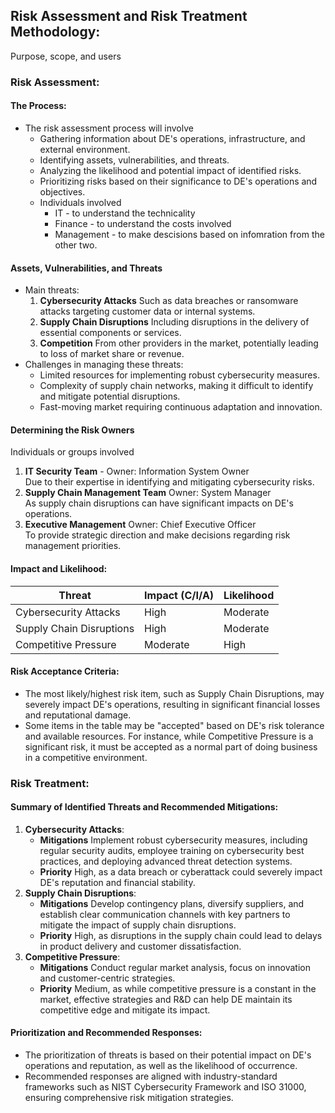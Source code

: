 ## Risk Assessment and Risk Treatment Methodology:

Purpose, scope, and users

### Risk Assessment:

#### The Process:
- The risk assessment process will involve
  - Gathering information about DE's operations, infrastructure, and external environment.
  - Identifying assets, vulnerabilities, and threats.
  - Analyzing the likelihood and potential impact of identified risks.
  - Prioritizing risks based on their significance to DE's operations and objectives.
  - Individuals involved
    - IT - to understand the technicality
    - Finance - to understand the costs involved
    - Management - to make descisions based on infomration from the other two.

#### Assets, Vulnerabilities, and Threats
- Main threats:
  1. **Cybersecurity Attacks**
     Such as data breaches or ransomware attacks targeting customer data or internal systems.
  2. **Supply Chain Disruptions**
     Including disruptions in the delivery of essential components or services.
  3. **Competition**
     From other providers in the market, potentially leading to loss of market share or revenue.
- Challenges in managing these threats:
  - Limited resources for implementing robust cybersecurity measures.
  - Complexity of supply chain networks, making it difficult to identify and mitigate potential disruptions.
  - Fast-moving market requiring continuous adaptation and innovation.

#### Determining the Risk Owners

Individuals or groups involved  
  1. **IT Security Team** - Owner: Information System Owner  
     Due to their expertise in identifying and mitigating cybersecurity risks.
  2. **Supply Chain Management Team** Owner: System Manager  
     As supply chain disruptions can have significant impacts on DE's operations.
  3. **Executive Management** Owner: Chief Executive Officer  
     To provide strategic direction and make decisions regarding risk management priorities.

#### Impact and Likelihood:
| Threat                 | Impact (C/I/A) | Likelihood |
|------------------------|----------------------|----------------------|
| Cybersecurity Attacks  | High              | Moderate         |
| Supply Chain Disruptions | High             | Moderate          |
| Competitive Pressure   | Moderate          | High             |

#### Risk Acceptance Criteria:
- The most likely/highest risk item, such as Supply Chain Disruptions, may severely impact DE's operations, resulting in significant financial losses and reputational damage.
- Some items in the table may be "accepted" based on DE's risk tolerance and available resources. For instance, while Competitive Pressure is a significant risk, it must be accepted as a normal part of doing business in a competitive environment.

### Risk Treatment:

#### Summary of Identified Threats and Recommended Mitigations:
1. **Cybersecurity Attacks**:
   - **Mitigations**
     Implement robust cybersecurity measures, including regular security audits, employee training on cybersecurity best practices, and deploying advanced threat detection systems.
   - **Priority**
     High, as a data breach or cyberattack could severely impact DE's reputation and financial stability.
2. **Supply Chain Disruptions**:
   - **Mitigations**
     Develop contingency plans, diversify suppliers, and establish clear communication channels with key partners to mitigate the impact of supply chain disruptions.
   - **Priority**
     High, as disruptions in the supply chain could lead to delays in product delivery and customer dissatisfaction.
3. **Competitive Pressure**:
   - **Mitigations**
     Conduct regular market analysis, focus on innovation and customer-centric strategies.
   - **Priority**
     Medium, as while competitive pressure is a constant in the market, effective strategies and R&D can help DE maintain its competitive edge and mitigate its impact.

#### Prioritization and Recommended Responses:
- The prioritization of threats is based on their potential impact on DE's operations and reputation, as well as the likelihood of occurrence.
- Recommended responses are aligned with industry-standard frameworks such as NIST Cybersecurity Framework and ISO 31000, ensuring comprehensive risk mitigation strategies.

